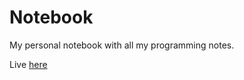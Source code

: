# Notebook

My personal notebook with all my programming notes.

Live [here](http://mattiapispisa.it/notebook/)

